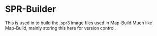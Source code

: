# SPR-Builder
This is used in to build the .spr3 image files used in Map-Build
Much like Map-Build, mainly storing this here for version control.
